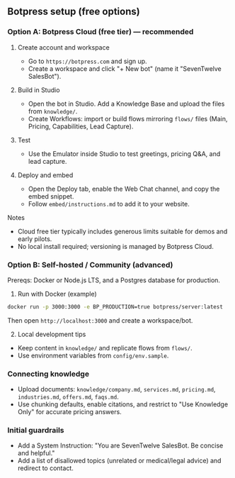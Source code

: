 ## Botpress setup (free options)

### Option A: Botpress Cloud (free tier) — recommended
1) Create account and workspace
   - Go to `https://botpress.com` and sign up.
   - Create a workspace and click "+ New bot" (name it "SevenTwelve SalesBot").

2) Build in Studio
   - Open the bot in Studio. Add a Knowledge Base and upload the files from `knowledge/`.
   - Create Workflows: import or build flows mirroring `flows/` files (Main, Pricing, Capabilities, Lead Capture).

3) Test
   - Use the Emulator inside Studio to test greetings, pricing Q&A, and lead capture.

4) Deploy and embed
   - Open the Deploy tab, enable the Web Chat channel, and copy the embed snippet.
   - Follow `embed/instructions.md` to add it to your website.

Notes
- Cloud free tier typically includes generous limits suitable for demos and early pilots.
- No local install required; versioning is managed by Botpress Cloud.

### Option B: Self-hosted / Community (advanced)
Prereqs: Docker or Node.js LTS, and a Postgres database for production.

1) Run with Docker (example)
```bash
docker run -p 3000:3000 -e BP_PRODUCTION=true botpress/server:latest
```
Then open `http://localhost:3000` and create a workspace/bot.

2) Local development tips
- Keep content in `knowledge/` and replicate flows from `flows/`.
- Use environment variables from `config/env.sample`.

### Connecting knowledge
- Upload documents: `knowledge/company.md`, `services.md`, `pricing.md`, `industries.md`, `offers.md`, `faqs.md`.
- Use chunking defaults, enable citations, and restrict to "Use Knowledge Only" for accurate pricing answers.

### Initial guardrails
- Add a System Instruction: "You are SevenTwelve SalesBot. Be concise and helpful."
- Add a list of disallowed topics (unrelated or medical/legal advice) and redirect to contact.

